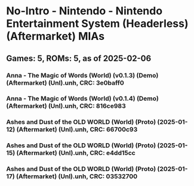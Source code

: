 # No-Intro - Nintendo - Nintendo Entertainment System (Headerless) (Aftermarket) MIAs
## Games: 5, ROMs: 5, as of 2025-02-06
### Anna - The Magic of Words (World) (v0.1.3) (Demo) (Aftermarket) (Unl).unh, CRC: 3e0baff0
### Anna - The Magic of Words (World) (v0.1.4) (Demo) (Aftermarket) (Unl).unh, CRC: 816ce983
### Ashes and Dust of the OLD WORLD (World) (Proto) (2025-01-12) (Aftermarket) (Unl).unh, CRC: 66700c93
### Ashes and Dust of the OLD WORLD (World) (Proto) (2025-01-15) (Aftermarket) (Unl).unh, CRC: e4dd15cc
### Ashes and Dust of the OLD WORLD (World) (Proto) (2025-01-17) (Aftermarket) (Unl).unh, CRC: 03532700
